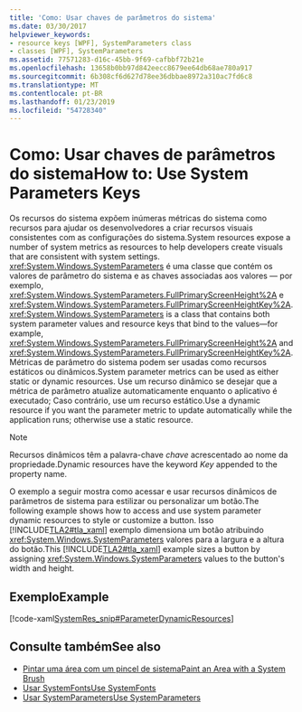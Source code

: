 ```yaml
---
title: 'Como: Usar chaves de parâmetros do sistema'
ms.date: 03/30/2017
helpviewer_keywords:
- resource keys [WPF], SystemParameters class
- classes [WPF], SystemParameters
ms.assetid: 77571283-d16c-45bb-9f69-cafbbf72b21e
ms.openlocfilehash: 13658b0bb97d842eecc8679ee64db68ae780a917
ms.sourcegitcommit: 6b308cf6d627d78ee36dbbae8972a310ac7fd6c8
ms.translationtype: MT
ms.contentlocale: pt-BR
ms.lasthandoff: 01/23/2019
ms.locfileid: "54728340"
---
```

# <a name="how-to-use-system-parameters-keys"></a><span data-ttu-id="dffc7-102">Como: Usar chaves de parâmetros do sistema</span><span class="sxs-lookup"><span data-stu-id="dffc7-102">How to: Use System Parameters Keys</span></span>
<span data-ttu-id="dffc7-103">Os recursos do sistema expõem inúmeras métricas do sistema como recursos para ajudar os desenvolvedores a criar recursos visuais consistentes com as configurações do sistema.</span><span class="sxs-lookup"><span data-stu-id="dffc7-103">System resources expose a number of system metrics as resources to help developers create visuals that are consistent with system settings.</span></span> <span data-ttu-id="dffc7-104"><xref:System.Windows.SystemParameters> é uma classe que contém os valores de parâmetro do sistema e as chaves associadas aos valores — por exemplo, <xref:System.Windows.SystemParameters.FullPrimaryScreenHeight%2A> e <xref:System.Windows.SystemParameters.FullPrimaryScreenHeightKey%2A>.</span><span class="sxs-lookup"><span data-stu-id="dffc7-104"><xref:System.Windows.SystemParameters> is a class that contains both system parameter values and resource keys that bind to the values—for example, <xref:System.Windows.SystemParameters.FullPrimaryScreenHeight%2A> and <xref:System.Windows.SystemParameters.FullPrimaryScreenHeightKey%2A>.</span></span> <span data-ttu-id="dffc7-105">Métricas de parâmetro do sistema podem ser usadas como recursos estáticos ou dinâmicos.</span><span class="sxs-lookup"><span data-stu-id="dffc7-105">System parameter metrics can be used as either static or dynamic resources.</span></span> <span data-ttu-id="dffc7-106">Use um recurso dinâmico se desejar que a métrica de parâmetro atualize automaticamente enquanto o aplicativo é executado; Caso contrário, use um recurso estático.</span><span class="sxs-lookup"><span data-stu-id="dffc7-106">Use a dynamic resource if you want the parameter metric to update automatically while the application runs; otherwise use a static resource.</span></span>  
  
> [!NOTE]
>  <span data-ttu-id="dffc7-107">Recursos dinâmicos têm a palavra-chave *chave* acrescentado ao nome da propriedade.</span><span class="sxs-lookup"><span data-stu-id="dffc7-107">Dynamic resources have the keyword *Key* appended to the property name.</span></span>  
  
 <span data-ttu-id="dffc7-108">O exemplo a seguir mostra como acessar e usar recursos dinâmicos de parâmetros de sistema para estilizar ou personalizar um botão.</span><span class="sxs-lookup"><span data-stu-id="dffc7-108">The following example shows how to access and use system parameter dynamic resources to style or customize a button.</span></span> <span data-ttu-id="dffc7-109">Isso [!INCLUDE[TLA2#tla_xaml](../../../../includes/tla2sharptla-xaml-md.md)] exemplo dimensiona um botão atribuindo <xref:System.Windows.SystemParameters> valores para a largura e a altura do botão.</span><span class="sxs-lookup"><span data-stu-id="dffc7-109">This [!INCLUDE[TLA2#tla_xaml](../../../../includes/tla2sharptla-xaml-md.md)] example sizes a button by assigning <xref:System.Windows.SystemParameters> values to the button's width and height.</span></span>  
  
## <a name="example"></a><span data-ttu-id="dffc7-110">Exemplo</span><span class="sxs-lookup"><span data-stu-id="dffc7-110">Example</span></span>  
 [!code-xaml[SystemRes_snip#ParameterDynamicResources](../../../../samples/snippets/csharp/VS_Snippets_Wpf/SystemRes_snip/CSharp/MyApp.xaml#parameterdynamicresources)]  
  
## <a name="see-also"></a><span data-ttu-id="dffc7-111">Consulte também</span><span class="sxs-lookup"><span data-stu-id="dffc7-111">See also</span></span>
- [<span data-ttu-id="dffc7-112">Pintar uma área com um pincel de sistema</span><span class="sxs-lookup"><span data-stu-id="dffc7-112">Paint an Area with a System Brush</span></span>](../../../../docs/framework/wpf/graphics-multimedia/how-to-paint-an-area-with-a-system-brush.md)
- [<span data-ttu-id="dffc7-113">Usar SystemFonts</span><span class="sxs-lookup"><span data-stu-id="dffc7-113">Use SystemFonts</span></span>](../../../../docs/framework/wpf/advanced/how-to-use-systemfonts.md)
- [<span data-ttu-id="dffc7-114">Usar SystemParameters</span><span class="sxs-lookup"><span data-stu-id="dffc7-114">Use SystemParameters</span></span>](../../../../docs/framework/wpf/advanced/how-to-use-systemparameters.md)
